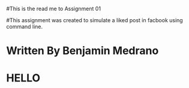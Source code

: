 #This is the read me to Assignment 01 

#This assignment was created to simulate a liked post in facbook using command line. 

# Written By Benjamin Medrano 





# HELLO 
